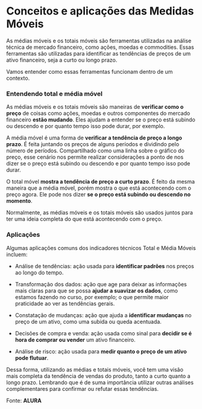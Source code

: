 # Conceitos e aplicações das Medidas Móveis

As médias móveis e os totais móveis são ferramentas utilizadas na análise técnica de mercado financeiro, como ações, moedas e commodities. Essas ferramentas são utilizadas para identificar as tendências de preços de um ativo financeiro, seja a curto ou longo prazo.

Vamos entender como essas ferramentas funcionam dentro de um contexto.

### Entendendo total e média móvel
As médias móveis e os totais móveis são maneiras de **verificar como o preço** de coisas como ações, moedas e outros componentes do mercado financeiro **estão mudando**. Eles ajudam a entender se o preço está subindo ou descendo e por quanto tempo isso pode durar, por exemplo.

A média móvel é uma forma de **verificar a tendência de preço a longo prazo**. É feita juntando os preços de alguns períodos e dividindo pelo número de períodos. Compartilhado como uma linha sobre o gráfico do preço, esse cenário nos permite realizar considerações a ponto de nos dizer se o preço está subindo ou descendo e por quanto tempo isso pode durar.

O total móvel **mostra a tendência de preço a curto prazo**. É feito da mesma maneira que a média móvel, porém mostra o que está acontecendo com o preço agora. Ele pode nos dizer **se o preço está subindo ou descendo no momento**.

Normalmente, as médias móveis e os totais móveis são usados juntos para ter uma ideia completa do que está acontecendo com o preço.

### Aplicações
Algumas aplicações comuns dos indicadores técnicos Total e Média Móveis incluem:

 - Análise de tendências: ação usada para **identificar padrões** nos preços ao longo do tempo.

 - Transformação dos dados: ação que age para deixar as informações mais claras para que se possa **ajudar a suavizar os dados**, como estamos fazendo no curso, por exemplo; o que permite maior praticidade ao ver as tendências gerais.

 - Constatação de mudanças: ação que ajuda a **identificar mudanças** no preço de um ativo, como uma subida ou queda acentuada.

 - Decisões de compra e venda: ação usada como sinal para **decidir se é hora de comprar ou vender** um ativo financeiro.

 - Análise de risco: ação usada para **medir quanto o preço de um ativo pode flutuar**.

Dessa forma, utilizando as médias e totais móveis, você tem uma visão mais completa da tendência de vendas do produto, tanto a curto quanto a longo prazo. Lembrando que é de suma importância utilizar outras análises complementares para confirmar ou refutar essas tendências.

Fonte: **ALURA**